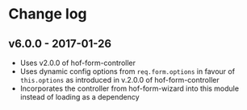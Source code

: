 # Change log

## v6.0.0 - 2017-01-26

* Uses v2.0.0 of hof-form-controller
* Uses dynamic config options from `req.form.options` in favour of `this.options` as introduced in v.2.0.0 of hof-form-controller
* Incorporates the controller from hof-form-wizard into this module instead of loading as a dependency
